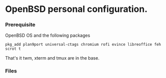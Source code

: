 # OpenBSD personal configuration.

### Prerequisite

OpenBSD OS and the following packages

```
pkg_add plan9port universal-ctags chromium rofi evince libreoffice feh scrot t
```
That's it twm, xterm and tmux are in the base. 

### Files
